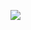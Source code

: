 ![](https://komarev.com/ghpvc/?username=your-github-username&color=green)

<!---
Dagmawi-id/Dagmawi-id is a ✨ special ✨ repository because its `README.md` (this file) appears on your GitHub profile.
You can click the Preview link to take a look at your changes.
--->
